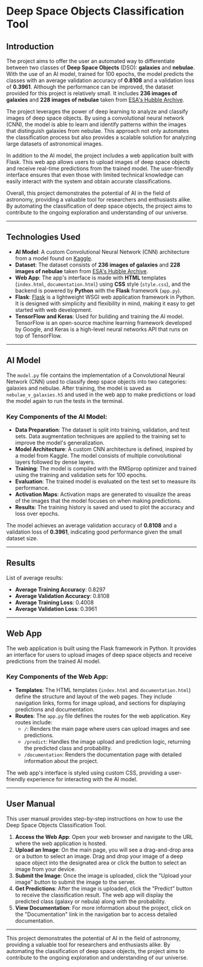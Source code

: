 # Deep Space Objects Classification Tool

## Introduction

The project aims to offer the user an automated way to differentiate between two classes of **Deep Space Objects** (DSO): **galaxies** and **nebulae**. With the use of an AI model, trained for 100 epochs, the model predicts the classes with an average validation accuracy of **0.8108** and a validation loss of **0.3961**. Although the performance can be improved, the dataset provided for this project is relatively small. It includes **236 images of galaxies** and **228 images of nebulae** taken from [ESA's Hubble Archive](https://esahubble.org/images/).

The project leverages the power of deep learning to analyze and classify images of deep space objects. By using a convolutional neural network (CNN), the model is able to learn and identify patterns within the images that distinguish galaxies from nebulae. This approach not only automates the classification process but also provides a scalable solution for analyzing large datasets of astronomical images.

In addition to the AI model, the project includes a web application built with Flask. This web app allows users to upload images of deep space objects and receive real-time predictions from the trained model. The user-friendly interface ensures that even those with limited technical knowledge can easily interact with the system and obtain accurate classifications.

Overall, this project demonstrates the potential of AI in the field of astronomy, providing a valuable tool for researchers and enthusiasts alike. By automating the classification of deep space objects, the project aims to contribute to the ongoing exploration and understanding of our universe.

---

## Technologies Used

- **AI Model**: A custom Convolutional Neural Network (CNN) architecture from a model found on [Kaggle](https://www.kaggle.com/code/fareselmenshawii/cats-vs-dogs-classification).
- **Dataset**: The dataset consists of **236 images of galaxies** and **228 images of nebulae** taken from [ESA's Hubble Archive](https://esahubble.org/images/).
- **Web App**: The app's interface is made with **HTML** templates (`index.html`, `documentation.html`) using **CSS** style (`style.css`), and the backend is powered by **Python** with the **Flask** framework (`app.py`).
- **Flask**: [Flask](https://flask.palletsprojects.com/en/stable/) is a lightweight WSGI web application framework in Python. It is designed with simplicity and flexibility in mind, making it easy to get started with web development.
- **TensorFlow and Keras**: Used for building and training the AI model. TensorFlow is an open-source machine learning framework developed by Google, and Keras is a high-level neural networks API that runs on top of TensorFlow.

---

## AI Model

The `model.py` file contains the implementation of a Convolutional Neural Network (CNN) used to classify deep space objects into two categories: galaxies and nebulae. After training, the model is saved as `nebulae_v_galaxies.h5` and used in the web app to make predictions or load the model again to run the tests in the terminal.

### Key Components of the AI Model:
- **Data Preparation**: The dataset is split into training, validation, and test sets. Data augmentation techniques are applied to the training set to improve the model's generalization.
- **Model Architecture**: A custom CNN architecture is defined, inspired by a model from Kaggle. The model consists of multiple convolutional layers followed by dense layers.
- **Training**: The model is compiled with the RMSprop optimizer and trained using the training and validation sets for 100 epochs.
- **Evaluation**: The trained model is evaluated on the test set to measure its performance.
- **Activation Maps**: Activation maps are generated to visualize the areas of the images that the model focuses on when making predictions.
- **Results**: The training history is saved and used to plot the accuracy and loss over epochs.

The model achieves an average validation accuracy of **0.8108** and a validation loss of **0.3961**, indicating good performance given the small dataset size.

---

## Results

List of average results:
- **Average Training Accuracy**: 0.8297
- **Average Validation Accuracy**: 0.8108
- **Average Training Loss**: 0.4008
- **Average Validation Loss**: 0.3961

---

## Web App

The web application is built using the Flask framework in Python. It provides an interface for users to upload images of deep space objects and receive predictions from the trained AI model.

### Key Components of the Web App:
- **Templates**: The HTML templates (`index.html` and `documentation.html`) define the structure and layout of the web pages. They include navigation links, forms for image upload, and sections for displaying predictions and documentation.
- **Routes**: The `app.py` file defines the routes for the web application. Key routes include:
  - `/`: Renders the main page where users can upload images and see predictions.
  - `/predict`: Handles the image upload and prediction logic, returning the predicted class and probability.
  - `/documentation`: Renders the documentation page with detailed information about the project.

The web app's interface is styled using custom CSS, providing a user-friendly experience for interacting with the AI model.

---

## User Manual

This user manual provides step-by-step instructions on how to use the Deep Space Objects Classification Tool.

1. **Access the Web App**: Open your web browser and navigate to the URL where the web application is hosted.
2. **Upload an Image**: On the main page, you will see a drag-and-drop area or a button to select an image. Drag and drop your image of a deep space object into the designated area or click the button to select an image from your device.
3. **Submit the Image**: Once the image is uploaded, click the "Upload your image" button to submit the image to the server.
4. **Get Predictions**: After the image is uploaded, click the "Predict" button to receive the classification result. The web app will display the predicted class (galaxy or nebula) along with the probability.
5. **View Documentation**: For more information about the project, click on the "Documentation" link in the navigation bar to access detailed documentation.


---

This project demonstrates the potential of AI in the field of astronomy, providing a valuable tool for researchers and enthusiasts alike. By automating the classification of deep space objects, the project aims to contribute to the ongoing exploration and understanding of our universe.
